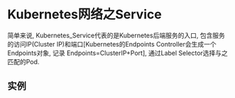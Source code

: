 # Kubernetes网络之Service

简单来说, Kubernetes_Service代表的是Kubernetes后端服务的入口, 包含服务的访问IP(Cluster IP)和端口[Kubernetes的Endpoints Controller会生成一个Endpoints对象, 记录 Endpoints=ClusterIP+Port], 通过Label Selector选择与之匹配的Pod.

## 实例

